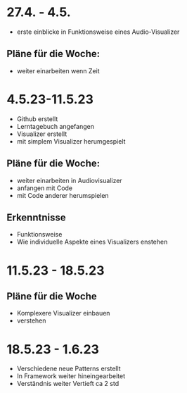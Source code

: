 # 27.4. - 4.5.
- erste einblicke in Funktionsweise eines Audio-Visualizer

## Pläne für die Woche:
 - weiter einarbeiten wenn Zeit

# 4.5.23-11.5.23
- Github erstellt 
- Lerntagebuch angefangen
- Visualizer erstellt
- mit simplem Visualizer herumgespielt 

## Pläne für die Woche: 
 - weiter einarbeiten in Audiovisualizer
 - anfangen mit Code
 - mit Code anderer herumspielen
## Erkenntnisse
 - Funktionsweise
 - Wie individuelle Aspekte eines Visualizers enstehen

# 11.5.23 - 18.5.23
 
## Pläne für die Woche
 - Komplexere Visualizer einbauen
 - verstehen

# 18.5.23 - 1.6.23
- Verschiedene neue Patterns erstellt
- In Framework weiter hineingearbeitet 
- Verständnis weiter Vertieft
ca 2 std